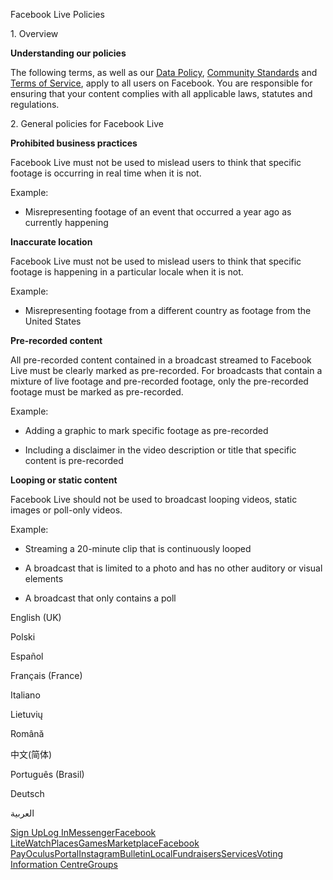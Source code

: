 Facebook Live Policies

1\. Overview

**Understanding our policies**

The following terms, as well as our [Data Policy](https://www.facebook.com/about/privacy/), [Community Standards](https://www.facebook.com/communitystandards/) and [Terms of Service](https://www.facebook.com/legal/terms), apply to all users on Facebook. You are responsible for ensuring that your content complies with all applicable laws, statutes and regulations.

2\. General policies for Facebook Live

**Prohibited business practices**

Facebook Live must not be used to mislead users to think that specific footage is occurring in real time when it is not.

Example:

*   Misrepresenting footage of an event that occurred a year ago as currently happening

**Inaccurate location**

Facebook Live must not be used to mislead users to think that specific footage is happening in a particular locale when it is not.

Example:

*   Misrepresenting footage from a different country as footage from the United States

**Pre-recorded content**

All pre-recorded content contained in a broadcast streamed to Facebook Live must be clearly marked as pre-recorded. For broadcasts that contain a mixture of live footage and pre-recorded footage, only the pre-recorded footage must be marked as pre-recorded.

Example:

*   Adding a graphic to mark specific footage as pre-recorded

*   Including a disclaimer in the video description or title that specific content is pre-recorded

**Looping or static content**

Facebook Live should not be used to broadcast looping videos, static images or poll-only videos.

Example:

*   Streaming a 20-minute clip that is continuously looped

*   A broadcast that is limited to a photo and has no other auditory or visual elements

*   A broadcast that only contains a poll

English (UK)

Polski

Español

Français (France)

Italiano

Lietuvių

Română

中文(简体)

Português (Brasil)

Deutsch

العربية

[Sign Up](https://www.facebook.com/reg/)[Log In](https://www.facebook.com/login/)[Messenger](https://l.facebook.com/l.php?u=https%3A%2F%2Fmessenger.com%2F&h=AT2YYXP6tPrXllzBJc-Ue3SL2VeZGIcBoM3FBKHYs2_ewpL27z4K9pW8MLiBgOPbe7Tphia23nEBSzQEbSWMC-0PDdGT_-CM3zZLXLvSyUiibd-eAfaZr1Z8QIvarG0YKy4qcU5JSlIMcn45jvINu6yRpeZH0NRFYj61_A)[Facebook Lite](https://www.facebook.com/lite/)[Watch](https://en-gb.facebook.com/watch/)[Places](https://www.facebook.com/places/)[Games](https://www.facebook.com/games/)[Marketplace](https://www.facebook.com/marketplace/)[Facebook Pay](https://pay.facebook.com/)[Oculus](https://l.facebook.com/l.php?u=https%3A%2F%2Fwww.oculus.com%2F&h=AT2YYXP6tPrXllzBJc-Ue3SL2VeZGIcBoM3FBKHYs2_ewpL27z4K9pW8MLiBgOPbe7Tphia23nEBSzQEbSWMC-0PDdGT_-CM3zZLXLvSyUiibd-eAfaZr1Z8QIvarG0YKy4qcU5JSlIMcn45jvINu6yRpeZH0NRFYj61_A)[Portal](https://portal.facebook.com/)[Instagram](https://l.facebook.com/l.php?u=https%3A%2F%2Fwww.instagram.com%2F&h=AT2YYXP6tPrXllzBJc-Ue3SL2VeZGIcBoM3FBKHYs2_ewpL27z4K9pW8MLiBgOPbe7Tphia23nEBSzQEbSWMC-0PDdGT_-CM3zZLXLvSyUiibd-eAfaZr1Z8QIvarG0YKy4qcU5JSlIMcn45jvINu6yRpeZH0NRFYj61_A)[Bulletin](https://www.bulletin.com/)[Local](https://www.facebook.com/local/lists/245019872666104/)[Fundraisers](https://www.facebook.com/fundraisers/)[Services](https://www.facebook.com/biz/directory/)[Voting Information Centre](https://www.facebook.com/votinginformationcenter/?entry_point=c2l0ZQ%3D%3D)[Groups](https://www.facebook.com/groups/explore/)